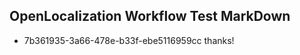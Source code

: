 ## OpenLocalization Workflow Test MarkDown
* 7b361935-3a66-478e-b33f-ebe5116959cc thanks!

<!--HONumber=Aug16_HO1-->


